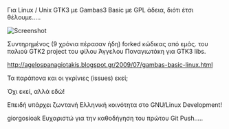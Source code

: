 Για Linux / Unix GTK3 με Gambas3 Basic με GPL άδεια, διότι έτσι θέλουμε.....

![Screenshot](https://i.imgur.com/izHkgtGl.png)

Συντηρημένος (9 χρόνια πέρασαν ήδη) forked κώδικας από εμάς. του παλιού GTK2 project του φίλου Άγγελου Παναγιωτάκη για GTK3 libs.

http://agelospanagiotakis.blogspot.gr/2009/07/gambas-basic-linux.html

Τα παράπονα και οι γκρίνιες (issues) εκεί;

Όχι εκεί, αλλά εδώ!

Επειδή υπάρχει ζωντανή Ελληνική κοινότητα στο GNU/Linux Development!

giorgosioak Ευχαριστώ για την καθοδήγηση του πρώτου Git Push.....

